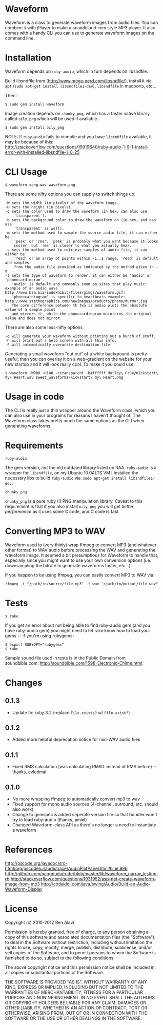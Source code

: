 Waveform
========

Waveform is a class to generate waveform images from audio files. You can combine it with jPlayer to make a soundcloud.com style MP3 player. It also comes with a handy CLI you can use to generate waveform images on the command line.

Installation
============

Waveform depends on `ruby-audio`, which in turn depends on libsndfile.

Build libsndfile from (http://www.mega-nerd.com/libsndfile/), install it via `apt` (`sudo apt-get install libsndfile1-dev`), `libsndfile` in macports, etc...

Then:

    $ sudo gem install waveform

Image creation depends on `chunky_png`, which has a faster native library called `oily_png` which will be used if available.

    $ sudo gem install oily_png

NOTE: If `ruby-audio` fails to compile and you have `libsndfile` available, it may be because of this: http://stackoverflow.com/questions/19919640/ruby-audio-1-6-1-install-error-with-installed-libsndfile-1-0-25

CLI Usage
=========

    $ waveform song.wav waveform.png

There are some nifty options you can supply to switch things up:

    -W sets the width (in pixels) of the waveform image.
    -H sets the height (in pixels).
    -c sets the color used to draw the waveform (in hex, can also use
        'transparent').
    -b sets the background color to draw the waveform on (in hex, and can use
        'transparent' as well).
    -m sets the method used to sample the source audio file, it can either be
        'peak' or 'rms'. 'peak' is probably what you want because it looks
        cooler, but 'rms' is closer to what you actually hear.
    -s sets the method used to retrieve samples of audio file, it can either be
        'read' or an array of points within -1..1 range. 'read' is default and samples
        from the audio file provided as indicated by the method given in -m
    -t sets the type of waveform to render, it can either be 'audio' or 'phonocardiogram'.
       'audio' is default and commonly seen on sites that play music: example of an audio wave http://www.bza.biz/indexhibit/files/gimgs/waveform.gif)
       'phonocardiogram' is specific to heartbeats example: http://www.stethographics.com/newimages/products/phono/murmur.jpg
       The core difference between th two is audio plots the absolute value of a sample point
       and mirrors it, while the phonocardiogram maintains the original value and does not mirror.


There are also some less-nifty options:

    -q will generate your waveform without printing out a bunch of stuff.
    -h will print out a help screen with all this info.
    -F will automatically overwrite destination file.

Generating a small waveform "cut out" of a white background is pretty useful,
then you can overlay it on a web-gradient on the website for your new startup
and it will look really cool. To make it you could use:

    $ waveform -W900 -H140 -ctransparent -b#ffffff Motley\ Crüe/Kickstart\ my\ Heart.wav sweet_waveforms/Kickstart\ my\ Heart.png

Usage in code
=============

The CLI is really just a thin wrapper around the Waveform class, which you can also use in your programs for reasons I haven't thought of. The Waveform class takes pretty much the same options as the CLI when generating waveforms.

Requirements
============

`ruby-audio`

The gem version, *not* the old outdated library listed on RAA. `ruby-audio` is a wrapper for `libsndfile`, on my Ubuntu 10.04LTS VM I installed the necessary libs to build `ruby-audio` via: `sudo apt-get install libsndfile1-dev`.

`chunky_png`

`chunky_png` is a pure ruby (!) PNG manipulation library. Caveat to this requirement is that if you also install `oily_png` you will get *better performance* as it uses some C code, and C code is fast.

Converting MP3 to WAV
=====================

Waveform used to (very thinly) wrap ffmpeg to convert MP3 (and whatever other format) to WAV audio before processing the WAV and generating the waveform image. It seemed a bit presumptious for Waveform to handle that, especially since you might want to use your own conversion options (i.e. downsampling the bitrate to generate waveforms faster, etc...).

If you happen to be using ffmpeg, you can easily convert MP3 to WAV via:

    ffmpeg -i "/path/to/source/file.mp3" -f wav "/path/to/output/file.wav"

Tests
=====

    $ rake

If you get an error about not being able to find ruby-audio gem (and you have ruby-audio gem) you might need to let rake know how to load your gems -- if you're using rubygems:

    $ export RUBYOPT="rubygems"
    $ rake

Sample sound file used in tests is in the Public Domain from soundbible.com: <http://soundbible.com/1598-Electronic-Chime.html>.

Changes
=======

0.1.3
-----
  * Update for ruby 3.2 (replace `File.exists?` w/ `File.exist?`)

0.1.2
-----
  * Added more helpful deprecation notice for non-WAV audio files

0.1.1
-----
  * Fixed RMS calculation (was calculating RMSD instead of RMS before) -- thanks, cviedmai

0.1.0
-----
  * No more wrapping ffmpeg to automatically convert mp3 to wav
  * Fixed support for mono audio sources (4-channel, surround, etc. should also work)
  * Change to gemspec & added seperate version file so that bundler won't try to load ruby-audio (thanks, amiel)
  * Changed Waveform-class API as there's no longer a need to instantiate a waveform

References
==========

<http://pscode.org/javadoc/src-html/org/pscode/ui/audiotrace/AudioPlotPanel.html#line.996>
<http://github.com/pangdudu/rude/blob/master/lib/waveform_narray_testing.rb>
<http://stackoverflow.com/questions/1931952/asp-net-create-waveform-image-from-mp3>
<http://codeidol.com/java/swing/Audio/Build-an-Audio-Waveform-Display>

License
=======

Copyright (c) 2010-2012 Ben Alavi

Permission is hereby granted, free of charge, to any person obtaining a copy of
this software and associated documentation files (the "Software"), to deal in
the Software without restriction, including without limitation the rights to
use, copy, modify, merge, publish, distribute, sublicense, and/or sell copies
of the Software, and to permit persons to whom the Software is furnished to do
so, subject to the following conditions:

The above copyright notice and this permission notice shall be included in all
copies or substantial portions of the Software.

THE SOFTWARE IS PROVIDED "AS IS", WITHOUT WARRANTY OF ANY KIND, EXPRESS OR
IMPLIED, INCLUDING BUT NOT LIMITED TO THE WARRANTIES OF MERCHANTABILITY,
FITNESS FOR A PARTICULAR PURPOSE AND NONINFRINGEMENT. IN NO EVENT SHALL THE
AUTHORS OR COPYRIGHT HOLDERS BE LIABLE FOR ANY CLAIM, DAMAGES OR OTHER
LIABILITY, WHETHER IN AN ACTION OF CONTRACT, TORT OR OTHERWISE, ARISING FROM,
OUT OF OR IN CONNECTION WITH THE SOFTWARE OR THE USE OR OTHER DEALINGS IN THE
SOFTWARE.
